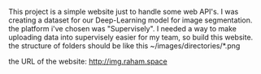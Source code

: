 This project is a simple website just to handle some web API's. I was creating a dataset for our Deep-Learning model for image segmentation. the platform i've chosen was "Supervisely".
I needed a way to make uploading data into supervisely easier for my team, so build this website.
the structure of folders should be like this ~/images/directories/*.png

the URL of the website: http://img.raham.space
